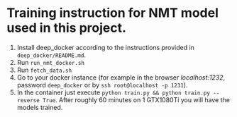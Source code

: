 # Training instruction for NMT model used in this project.

1. Install deep_docker according to the instructions provided in `deep_docker/README.md`.
2. Run `run_nmt_docker.sh`
2. Run `fetch_data.sh`
3. Go to your docker instance (for example in the browser _localhost:1232_, password `deep_docker` or by `ssh root@localhost -p 1231`).
4. In the container just execute `python train.py && python train.py --reverse True`. After roughly 60 minutes on 1 GTX1080Ti you will have the models trained.
